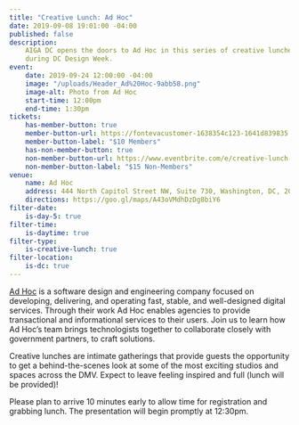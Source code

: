 ```yaml
---
title: "Creative Lunch: Ad Hoc"
date: 2019-09-08 19:01:00 -04:00
published: false
description:
    AIGA DC opens the doors to Ad Hoc in this series of creative lunches
    during DC Design Week.
event:
    date: 2019-09-24 12:00:00 -04:00
    image: "/uploads/Header_Ad%20Hoc-9abb58.png"
    image-alt: Photo from Ad Hoc
    start-time: 12:00pm
    end-time: 1:30pm
tickets:
    has-member-button: true
    member-button-url: https://fontevacustomer-1638354c123-1641d839835.force.com/services/oauth2/authorize?client_id=3MVG9nthuDc9owbcOq7_07W.HriOQQPWTbMkrpOla.ajDQlTHf4_uby_mhwylcX.mJBU2O2SppTiZMS0J_HJd&response_type=code&redirect_uri=https://ikit.aiga.org/ikit_national_util/ikit-national-util-sso-redirect/&state=https%3A%2F%2Fdc.aiga.org%2Fevent%2Fcreative-lunch-ad-hoc%2F%3Fredirect_source%3Deventbrite_register
    member-button-label: "$10 Members"
    has-non-member-button: true
    non-member-button-url: https://www.eventbrite.com/e/creative-lunch-ad-hoc-tickets-72069504829
    non-member-button-label: "$15 Non-Members"
venue:
    name: Ad Hoc
    address: 444 North Capitol Street NW, Suite 730, Washington, DC, 20001
    directions: https://goo.gl/maps/A43oVMdhDzDg8biY6
filter-date:
    is-day-5: true
filter-time:
    is-daytime: true
filter-type:
    is-creative-lunch: true
filter-location:
    is-dc: true
---
```


[Ad Hoc](https://adhocteam.us/) is a software design and engineering company focused on developing, delivering, and operating fast, stable, and well-designed digital services. Through their work Ad Hoc enables agencies to provide transactional and informational services to their users. Join us to learn how Ad Hoc’s team brings technologists together to collaborate closely with government partners, to craft solutions.

Creative lunches are intimate gatherings that provide guests the opportunity to get a behind-the-scenes look at some of the most exciting studios and spaces across the DMV. Expect to leave feeling inspired and full (lunch will be provided)!

Please plan to arrive 10 minutes early to allow time for registration and grabbing lunch. The presentation will begin promptly at 12:30pm.

